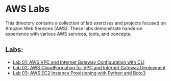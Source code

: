 # AWS Labs

This directory contains a collection of lab exercises and projects focused on Amazon Web Services (AWS). These labs demonstrate hands-on experience with various AWS services, tools, and concepts.

## Labs:

* [Lab 01: AWS VPC and Internet Gateway Configuration with CLI](lab-01-vpc-internet-gateway/)
* [Lab 02: AWS CloudFormation for VPC and Internet Gateway Deployment](lab-02-cloudformation-vpc-igw/)
* [Lab 03: AWS EC2 Instance Provisioning with Python and Boto3](lab-03-python-ec2-provisioning/)
